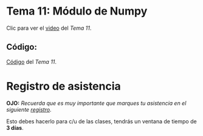 # __Tema 11: Módulo de Numpy__


Clic para ver el [video](https://drive.google.com/file/d/1Oiay5SdNVcN0f7SWvL_WVQy7-G8QI70x/view?usp=sharing) del _Tema 11_.


## Código:
[Código](https://github.com/AFIF-UG/Introduccion_a_Python_2022/blob/main/Clase_09/Codigo_tema_11.ipynb) del _Tema 11_.


# Registro de asistencia
__OJO:__ _Recuerda que es muy importante que marques tu asistencia en el siguiente [registro](https://docs.google.com/forms/d/e/1FAIpQLSeJSC0-Jxnf_ZlZJj1yXPfETmaeJ49zAVymdrDzoG4FE4mSVQ/viewform?usp=sf_link)_.

Esto debes hacerlo para c/u de las clases, tendrás un ventana de tiempo de __3 días__.
